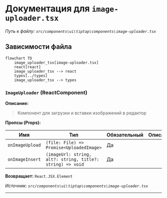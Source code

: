 # Документация для `image-uploader.tsx`

*Путь к файлу: `src/components\ui\tiptap\components\image-uploader.tsx`*

## Зависимости файла

```mermaid
flowchart TD
    image_uploader_tsx[image-uploader.tsx]
    react[react]
    image_uploader_tsx --> react
    types[../types]
    image_uploader_tsx --> types
```

### `ImageUploader` (ReactComponent)

**Описание:**

> Компонент для загрузки и вставки изображений в редактор

**Пропсы (Props):**

| Имя | Тип | Обязательный | Описание |
|---|---|---|---|
| `onImageUpload` | `(file: File) => Promise<UploadedImage>` | Да |  |
| `onImageInsert` | `(imageUrl: string, alt?: string, title?: string) => void` | Да |  |

**Возвращает:** `React.JSX.Element`

*Источник: `src/components\ui\tiptap\components\image-uploader.tsx`*

---
